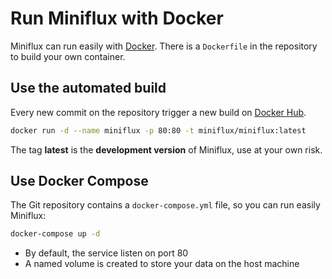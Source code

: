 Run Miniflux with Docker
========================

Miniflux can run easily with [Docker](https://www.docker.com).
There is a `Dockerfile` in the repository to build your own container.

Use the automated build
-----------------------

Every new commit on the repository trigger a new build on [Docker Hub](https://hub.docker.com/r/miniflux/miniflux/).

```bash
docker run -d --name miniflux -p 80:80 -t miniflux/miniflux:latest
```

The tag **latest** is the **development version** of Miniflux, use at your own risk.

Use Docker Compose
------------------

The Git repository contains a `docker-compose.yml` file, so you can run easily Miniflux:

```bash
docker-compose up -d
```

- By default, the service listen on port 80
- A named volume is created to store your data on the host machine

